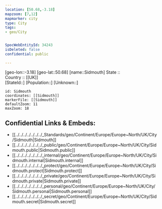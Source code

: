 ```yaml
---
location: [50.68,-3.18] 
mapzoom: [7,12] 
mapmarker: city 
type: City
tags:
- geo/City


SpocWebEntityId: 34243
isDeleted: false
confidential: public

---
```

[geo-lon::-3.18] 
[geo-lat::50.68] 
[name::Sidmouth] 
State ::  
Country :: [[UK]]  
[StateId::] 
[Population::] 
[Unknown::] 


```leaflet
id: Sidmouth
coordinates: [[Sidmouth]] 
markerFile: [[Sidmouth]] 
defaultZoom: 11 
maxZoom: 18
```


## Confidential Links & Embeds: 
- [[../../../../../../../_Standards/geo/Continent/Europe/Europe~North/UK/City/Sidmouth|Sidmouth]] 
- [[../../../../../../../_public/geo/Continent/Europe/Europe~North/UK/City/Sidmouth.public|Sidmouth.public]] 
- [[../../../../../../../_internal/geo/Continent/Europe/Europe~North/UK/City/Sidmouth.internal|Sidmouth.internal]] 
- [[../../../../../../../_protect/geo/Continent/Europe/Europe~North/UK/City/Sidmouth.protect|Sidmouth.protect]] 
- [[../../../../../../../_private/geo/Continent/Europe/Europe~North/UK/City/Sidmouth.private|Sidmouth.private]] 
- [[../../../../../../../_personal/geo/Continent/Europe/Europe~North/UK/City/Sidmouth.personal|Sidmouth.personal]] 
- [[../../../../../../../_secret/geo/Continent/Europe/Europe~North/UK/City/Sidmouth.secret|Sidmouth.secret]] 
